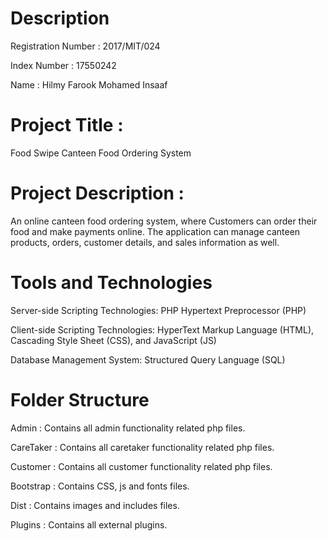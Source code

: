 # Description

Registration Number : 2017/MIT/024

Index Number : 17550242

Name : Hilmy Farook Mohamed Insaaf

# Project Title : 
Food Swipe Canteen Food Ordering System

# Project Description : 
An online canteen food ordering system, where Customers can order their food and make payments online. The application can manage canteen products, orders, customer details, and sales information as well.


# Tools and Technologies

Server-side Scripting Technologies: PHP Hypertext Preprocessor (PHP) 

Client-side Scripting Technologies: HyperText Markup Language (HTML), Cascading Style Sheet (CSS), and JavaScript (JS) 

Database Management System: Structured Query Language (SQL)


# Folder Structure

Admin : Contains all admin functionality related php files.

CareTaker : Contains all caretaker functionality related php files.

Customer : Contains all customer functionality related php files.

Bootstrap : Contains CSS, js and fonts files.

Dist : Contains images and includes files.

Plugins : Contains all external plugins.

